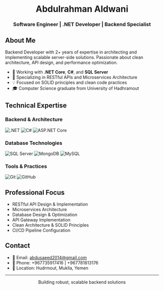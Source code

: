 <div align="center">
  <h1>Abdulrahman Aldwani</h1>
  <h3>Software Engineer | .NET Developer | Backend Specialist</h3>
</div>

## About Me
Backend Developer with 2+ years of expertise in architecting and implementing scalable server-side solutions. Passionate about clean architecture, API design, and performance optimization.

- 🔭 Working with **.NET Core**, **C#**, and **SQL Server**
- 🌱 Specializing in RESTful APIs and Microservices Architecture
- 💡 Focused on SOLID principles and clean code practices
- 🎓 Computer Science graduate from University of Hadhramout

## Technical Expertise

### Backend & Architecture
![.NET](https://img.shields.io/badge/.NET-512BD4?style=flat&logo=dotnet&logoColor=white)
![C#](https://img.shields.io/badge/C%23-239120?style=flat&logo=csharp&logoColor=white)
![ASP.NET Core](https://img.shields.io/badge/ASP.NET_Core-512BD4?style=flat&logo=dotnet&logoColor=white)

### Database Technologies
![SQL Server](https://img.shields.io/badge/SQL_Server-CC2927?style=flat&logo=microsoftsqlserver&logoColor=white)
![MongoDB](https://img.shields.io/badge/MongoDB-47A248?style=flat&logo=mongodb&logoColor=white)
![MySQL](https://img.shields.io/badge/MySQL-4479A1?style=flat&logo=mysql&logoColor=white)

### Tools & Practices
![Git](https://img.shields.io/badge/Git-F05032?style=flat&logo=git&logoColor=white)
![GitHub](https://img.shields.io/badge/GitHub-181717?style=flat&logo=github&logoColor=white)

## Professional Focus
- RESTful API Design & Implementation
- Microservices Architecture
- Database Design & Optimization
- API Gateway Implementation
- Clean Architecture & SOLID Principles
- CI/CD Pipeline Configuration

## Contact
- 📧 Email: [abdusaeed2014@gmail.com](mailto:abdusaeed2014@gmail.com)
- 📱 Phone: +967735917416 | +967781813176
- 📍 Location: Hudrmout, Muklla, Yemen

---
<div align="center">Building robust, scalable backend solutions</div>
